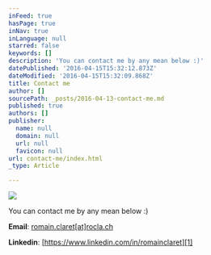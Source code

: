 ```yaml
---
inFeed: true
hasPage: true
inNav: true
inLanguage: null
starred: false
keywords: []
description: 'You can contact me by any mean below :)'
datePublished: '2016-04-15T15:32:12.873Z'
dateModified: '2016-04-15T15:32:09.868Z'
title: Contact me
author: []
sourcePath: _posts/2016-04-13-contact-me.md
published: true
authors: []
publisher:
  name: null
  domain: null
  url: null
  favicon: null
url: contact-me/index.html
_type: Article

---
```

![](https://the-grid-user-content.s3-us-west-2.amazonaws.com/fa99647b-2820-4007-9e7c-72839e5e9eab.jpg)

You can contact me by any mean below :)

**Email**: [romain.claret\[at\]rocla.ch][0]

**Linkedin**: [https://www.linkedin.com/in/romainclaret][1]

[0]: mailto:romain.claret[at]rocla.ch
[1]: https://www.linkedin.com/in/romainclaret